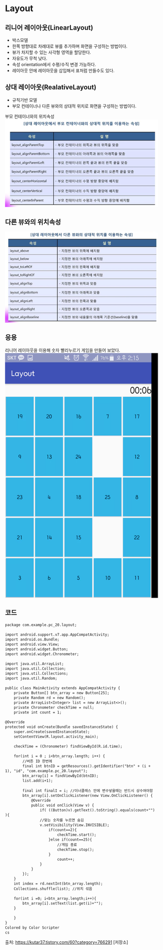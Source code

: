 # Layout

리니어 레이아웃(LinearLayout)
---
- 박스모델
- 한쪽 방향대로 차례대로 뷰를 추가하며 화면을 구성하는 방법이다.
- 뷰가 차지할 수 있는 사각형 영역을 할당한다.
- 자유도가 무척 낮다.
- 속성 orientation에서 수평/수직 변경 가능하다.
- 레이아웃 안에 레이아웃을 삽입해서 표처럼 만들수도 있다.

상대 레이아웃(RealativeLayout)
---
- 규칙기반 모델
- 부모 컨테이너나 다른 뷰와의 상대적 위치로 화면을 구성하는 방법이다.

부모 컨테이너와의 위치속성
![01](img/img01.webp)


다른 뷰와의 위치속성
--
![02](img/img02.webp)

응용
---
리니어 레이아웃을 이용해 숫자 빨리누르기 게임을 만들어 보았다.
![03](img/img03.webp)


코드
--
```
package com.example.pc_20.layout;

import android.support.v7.app.AppCompatActivity;
import android.os.Bundle;
import android.view.View;
import android.widget.Button;
import android.widget.Chronometer;

import java.util.ArrayList;
import java.util.Collection;
import java.util.Collections;
import java.util.Random;

public class MainActivity extends AppCompatActivity {
    private Button[] btn_array = new Button[25];
    private Random rd = new Random();
    private ArrayList<Integer> list = new ArrayList<>();
    private Chronometer checkTime = null;
    private int count = 1;

@Override
protected void onCreate(Bundle savedInstanceState) {
    super.onCreate(savedInstanceState);
    setContentView(R.layout.activity_main);

    checkTime = (Chronometer) findViewById(R.id.time);

    for(int i = 0 ; i<btn_array.length; i++) {
        //버튼 ID 한번에
        final int btnID = getResources().getIdentifier("btn" + (i + 1), "id", "com.example.pc_20.layout");
        btn_array[i] = findViewById(btnID);
        list.add(i+1);

        final int finalI = i; //이너클래스 안에 변수넣을때는 반드시 상수여야함
        btn_array[i].setOnClickListener(new View.OnClickListener() {
            @Override
            public void onClick(View v) {
                if( ((Button)v).getText().toString().equals(count+"") ){
                //맞는 숫자를 누르면 숨김
                v.setVisibility(View.INVISIBLE);
                    if(count==2){    
                        checkTime.start();
                    }else if(count==25){
                        //게임 종료
                        checkTime.stop();
                    }
                        count++;
                }
            }
        });
    }
    int index = rd.nextInt(btn_array.length);
    Collections.shuffle(list); //위치 섞음

    for(int i =0; i<btn_array.length;i++){
        btn_array[i].setText(list.get(i)+"");
    }

    }
}
Colored by Color Scripter
cs
```

출처: https://kutar37.tistory.com/60?category=766291 [저장소]
